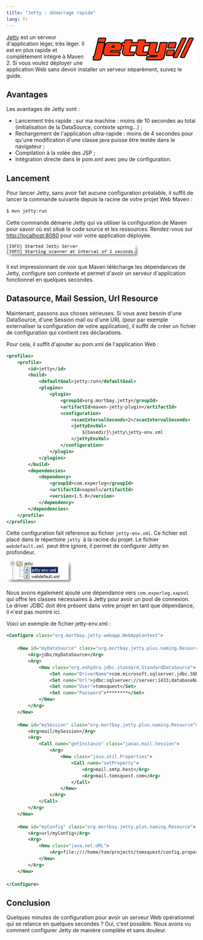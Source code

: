 ```yaml
---
title: "Jetty : démarrage rapide"
lang: fr
---
```


<img src="/assets/images/posts/jetty_logo.png" style="float:right"/>

[Jetty](http://jetty.mortbay.org) est un serveur d'application léger, très léger. Il est en plus rapide et complètement intégré à Maven 2. Si vous voulez déployer une application Web sans devoir installer un serveur séparément, suivez le guide.

## Avantages

Les avantages de Jetty sont :

- Lancement très rapide : sur ma machine : moins de 10 secondes au total (initialisation de la DataSource, contexte spring...) ;
- Rechargement de l'application ultra-rapide : moins de 4 secondes pour qu'une modification d'une classe java puisse être testée dans le navigateur ;
- Compilation à la volée des JSP ;
- Intégration directe dans le pom.xml avec peu de configuration.

## Lancement

Pour lancer Jetty, sans avoir fait aucune configuration préalable, il suffit de lancer la commande suivante depuis la racine de votre projet Web Maven :

```bash
$ mvn jetty:run
```

Cette commande démarre Jetty qui va utiliser la configuration de Maven pour savoir où est situé le code source et les ressources. Rendez-vous sur [http://localhost:8080](http://localhost:8080) pour voir votre application déployée.

![](/assets/images/posts/2008/09/jetty_run2.jpg)

Il est impressionnant de voir que Maven télécharge les dépendances de Jetty, configure son contexte et permet d'avoir un serveur d'application fonctionnel en quelques secondes.

## Datasource, Mail Session, Url Resource

Maintenant, passons aux choses sérieuses. Si vous avez besoin d'une DataSource, d'une Session mail ou d'une URL (pour par exemple externaliser la configuration de votre application), il suffit de créer un fichier de configuration qui contient ces déclarations.

Pour cela, il suffit d'ajouter au pom.xml de l'application Web :

```xml
<profiles>
    <profile>
        <id>jetty</id>
        <build>
            <defaultGoal>jetty:run</defaultGoal>
            <plugins>
                <plugin>
                    <groupId>org.mortbay.jetty</groupId>
                    <artifactId>maven-jetty-plugin</artifactId>
                    <configuration>
                        <scanIntervalSeconds>2</scanIntervalSeconds>
                        <jettyEnvXml>
                            ${basedir}\jetty\jetty-env.xml
                        </jettyEnvXml>
                    </configuration>
                </plugin>
            </plugins>
        </build>
        <dependencies>
            <dependency>
                <groupId>com.experlog</groupId>
                <artifactId>xapool</artifactId>
                <version>1.5.0</version>
            </dependency>
        </dependencies>
    </profile>
</profiles>
```

Cette configuration fait référence au fichier `jetty-env.xml`. Ce fichier est placé dans le répertoire `jetty `à la racine du projet. Le fichier `webdefault.xml `peut être ignoré, il permet de configurer Jetty en profondeur.

![](/assets/images/posts/2008/09/fichiers_jetty.jpg)

Nous avons également ajouté une dépendance vers `com.experlog.xapool` qui offre les classes nécessaires à Jetty pour avoir un pool de connexion. Le driver JDBC doit être présent dans votre projet en tant que dépendance, il n'est pas montré ici.

Voici un exemple de fichier jetty-env.xml :

```xml
<Configure class="org.mortbay.jetty.webapp.WebAppContext">

    <New id="myDataSource" class="org.mortbay.jetty.plus.naming.Resource">
        <Arg>jdbc/myDataSource</Arg>
        <Arg>
            <New class="org.enhydra.jdbc.standard.StandardDataSource">
                <Set name="DriverName">com.microsoft.sqlserver.jdbc.SQLServerDriver</Set>
                <Set name="Url">jdbc:sqlserver://server:1433;databaseName=TOMSQUESTDB</Set>
                <Set name="User">tomsquest</Set>
                <Set name="Password">********</Set>
            </New>
        </Arg>
    </New>

    <New id="mySession" class="org.mortbay.jetty.plus.naming.Resource">
        <Arg>mail/mySession</Arg>
        <Arg>
            <Call name="getInstance" class="javax.mail.Session">
                <Arg>
                    <New class="java.util.Properties">
                        <Call name="setProperty">
                            <Arg>mail.smtp.host</Arg>
                            <Arg>mail.tomsquest.com</Arg>
                        </Call>
                    </New>
                </Arg>
            </Call>
        </Arg>
    </New>

    <New id="myConfig" class="org.mortbay.jetty.plus.naming.Resource">
        <Arg>url/myConfig</Arg>
        <Arg>
            <New class="java.net.URL">
                <Arg>file:////home/tom/projects/tomsquest/config.properties</Arg>
            </New>
        </Arg>
    </New>

</Configure>
```

## Conclusion

Quelques minutes de configuration pour avoir un serveur Web opérationnel qui se relance en quelques secondes ? Oui, c'est possible. Nous avons vu comment configurer Jetty de manière complète et sans douleur.
